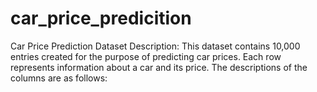 # car_price_predicition
Car Price Prediction Dataset Description: This dataset contains 10,000 entries created for the purpose of predicting car prices. Each row represents information about a car and its price. The descriptions of the columns are as follows:
